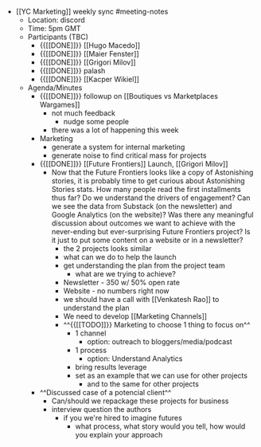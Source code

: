 - [[YC Marketing]] weekly sync #meeting-notes
    - Location: discord 
    - Time: 5pm GMT 
    - Participants (TBC)
        - {{[[DONE]]}} [[Hugo Macedo]] 
        - {{[[DONE]]}} [[Maier Fenster]]
        - {{[[DONE]]}} [[Grigori Milov]]
        - {{[[DONE]]}} palash 
        - {{[[DONE]]}} [[Kacper Wikiel]]
    - Agenda/Minutes
        - {{[[DONE]]}} followup on [[Boutiques vs Marketplaces Wargames]]
            - not much feedback
                - nudge some people
            - there was a lot of happening this week
        - Marketing
            - generate a system for internal marketing
            - generate noise to find critical mass for projects
        - {{[[DONE]]}}  [[Future Frontiers]] Launch, [[Grigori Milov]] 
            -  Now that the Future Frontiers looks like a copy of Astonishing stories, it is probably time to get curious about Astonishing Stories stats. 
How many people read the first installments thus far? Do we understand the drivers of engagement?
Can we see the data from Substack (on the newsletter) and Google Analytics (on the website)?
Was there any meaningful discussion about outcomes we want to achieve with the never-ending but ever-surprising Future Frontiers project? Is it just to put some content on a website or in a newsletter?
                - the 2 projects looks similar
                - what can we do to help the launch
                - get understanding the plan from the project team
                    - what are we trying to achieve?
                - Newsletter - 350 w/ 50% open rate
                - Website - no numbers right now
                - we should have a call with [[Venkatesh Rao]] to understand the plan
                - We need to develop [[Marketing Channels]]
                - ^^{{[[TODO]]}} Marketing to choose 1 thing to focus on^^
                    - 1 channel
                        - option: outreach to bloggers/media/podcast 
                    - 1 process
                        - option: Understand Analytics
                    - bring results leverage
                    - set as an example that we can use for other projects
                        - and to the same for other projects
        - ^^Discussed case of a potencial client^^
            - Can/should we repackage these projects for business 
            - interview question the authors 
                - if you we're hired to imagine futures 
                    - what process, what story would you tell, how would you explain your approach
